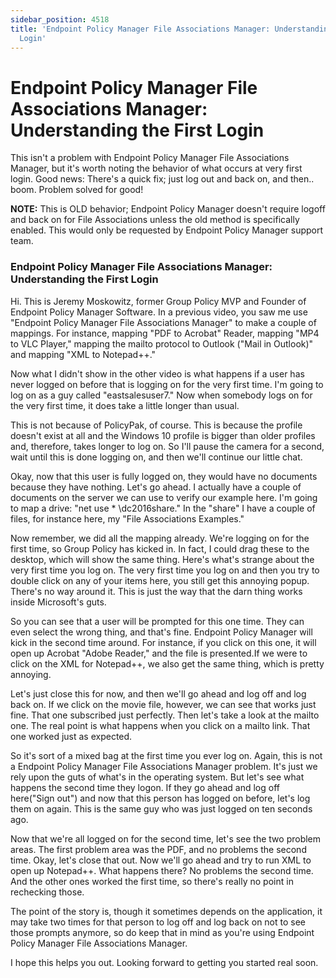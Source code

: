 ```yaml
---
sidebar_position: 4518
title: 'Endpoint Policy Manager File Associations Manager: Understanding the First
  Login'
---
```


# Endpoint Policy Manager File Associations Manager: Understanding the First Login

This isn't a problem with Endpoint Policy Manager File Associations Manager, but it's worth noting the behavior of what occurs at very first login. Good news: There's a quick fix; just log out and back on, and then.. boom. Problem solved for good!

**NOTE:** This is OLD behavior; Endpoint Policy Manager doesn't require logoff and back on for File Associations unless the old method is specifically enabled. This would only be requested by Endpoint Policy Manager support team.

### Endpoint Policy Manager File Associations Manager: Understanding the First Login

Hi. This is Jeremy Moskowitz, former Group Policy MVP and Founder of Endpoint Policy Manager Software. In a previous video, you saw me use "Endpoint Policy Manager File Associations Manager" to make a couple of mappings. For instance, mapping "PDF to Acrobat" Reader, mapping "MP4 to VLC Player," mapping the mailto protocol to Outlook ("Mail in Outlook)" and mapping "XML to Notepad++."

Now what I didn't show in the other video is what happens if a user has never logged on before that is logging on for the very first time. I'm going to log on as a guy called "eastsalesuser7." Now when somebody logs on for the very first time, it does take a little longer than usual.

This is not because of PolicyPak, of course. This is because the profile doesn't exist at all and the Windows 10 profile is bigger than older profiles and, therefore, takes longer to log on. So I'll pause the camera for a second, wait until this is done logging on, and then we'll continue our little chat.

Okay, now that this user is fully logged on, they would have no documents because they have nothing. Let's go ahead. I actually have a couple of documents on the server we can use to verify our example here. I'm going to map a drive: "net use \* \dc2016share." In the "share" I have a couple of files, for instance here, my "File Associations Examples."

Now remember, we did all the mapping already. We're logging on for the first time, so Group Policy has kicked in. In fact, I could drag these to the desktop, which will show the same thing. Here's what's strange about the very first time you log on. The very first time you log on and then you try to double click on any of your items here, you still get this annoying popup. There's no way around it. This is just the way that the darn thing works inside Microsoft's guts.

So you can see that a user will be prompted for this one time. They can even select the wrong thing, and that's fine. Endpoint Policy Manager will kick in the second time around. For instance, if you click on this one, it will open up Acrobat "Adobe Reader," and the file is presented.If we were to click on the XML for Notepad++, we also get the same thing, which is pretty annoying.

Let's just close this for now, and then we'll go ahead and log off and log back on. If we click on the movie file, however, we can see that works just fine. That one subscribed just perfectly. Then let's take a look at the mailto one. The real point is what happens when you click on a mailto link. That one worked just as expected.

So it's sort of a mixed bag at the first time you ever log on. Again, this is not a Endpoint Policy Manager File Associations Manager problem. It's just we rely upon the guts of what's in the operating system. But let's see what happens the second time they logon. If they go ahead and log off here("Sign out") and now that this person has logged on before, let's log them on again. This is the same guy who was just logged on ten seconds ago.

Now that we're all logged on for the second time, let's see the two problem areas. The first problem area was the PDF, and no problems the second time. Okay, let's close that out. Now we'll go ahead and try to run XML to open up Notepad++. What happens there? No problems the second time. And the other ones worked the first time, so there's really no point in rechecking those.

The point of the story is, though it sometimes depends on the application, it may take two times for that person to log off and log back on not to see those prompts anymore, so do keep that in mind as you're using Endpoint Policy Manager File Associations Manager.

I hope this helps you out. Looking forward to getting you started real soon.